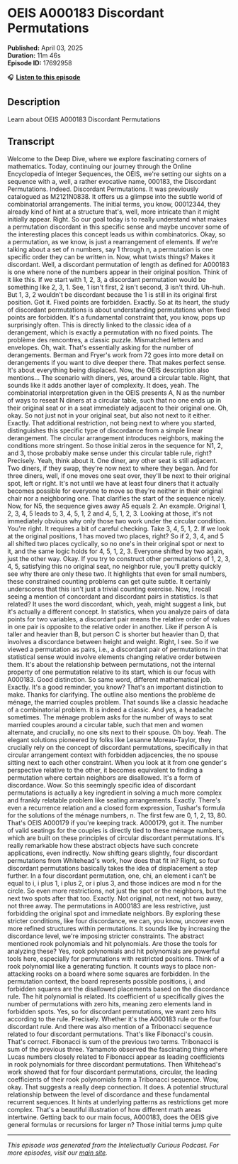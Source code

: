 # OEIS A000183 Discordant Permutations

**Published:** April 03, 2025  
**Duration:** 11m 46s  
**Episode ID:** 17692958

🎧 **[Listen to this episode](https://intellectuallycurious.buzzsprout.com/2529712/episodes/17692958-oeis-a000183-discordant-permutations)**

## Description

Learn about OEIS A000183 Discordant Permutations

## Transcript

Welcome to the Deep Dive, where we explore fascinating corners of mathematics. Today, continuing our journey through the Online Encyclopedia of Integer Sequences, the OEIS, we're setting our sights on a sequence with a, well, a rather evocative name, 000183, the Discordant Permutations. Indeed. Discordant Permutations. It was previously catalogued as M2121N0838. It offers us a glimpse into the subtle world of combinatorial arrangements. The initial terms, you know, 00012344, they already kind of hint at a structure that's, well, more intricate than it might initially appear. Right. So our goal today is to really understand what makes a permutation discordant in this specific sense and maybe uncover some of the interesting places this concept leads us within combinatorics. Okay, so a permutation, as we know, is just a rearrangement of elements. If we're talking about a set of n numbers, say 1 through n, a permutation is one specific order they can be written in. Now, what twists things? Makes it discordant. Well, a discordant permutation of length as defined for A000183 is one where none of the numbers appear in their original position. Think of it like this. If we start with 1, 2, 3, a discordant permutation would be something like 2, 3, 1. See, 1 isn't first, 2 isn't second, 3 isn't third. Uh-huh. But 1, 3, 2 wouldn't be discordant because the 1 is still in its original first position. Got it. Fixed points are forbidden. Exactly. So at its heart, the study of discordant permutations is about understanding permutations when fixed points are forbidden. It's a fundamental constraint that, you know, pops up surprisingly often. This is directly linked to the classic idea of a derangement, which is exactly a permutation with no fixed points. The problème des rencontres, a classic puzzle. Mismatched letters and envelopes. Oh, wait. That's essentially asking for the number of derangements. Berman and Fryer's work from 72 goes into more detail on derangements if you want to dive deeper there. That makes perfect sense. It's about everything being displaced. Now, the OEIS description also mentions... The scenario with diners, yes, around a circular table. Right, that sounds like it adds another layer of complexity. It does, yeah. The combinatorial interpretation given in the OEIS presents A, N as the number of ways to reseat N diners at a circular table, such that no one ends up in their original seat or in a seat immediately adjacent to their original one. Oh, okay. So not just not in your original seat, but also not next to it either. Exactly. That additional restriction, not being next to where you started, distinguishes this specific type of discordance from a simple linear derangement. The circular arrangement introduces neighbors, making the conditions more stringent. So those initial zeros in the sequence for N1, 2, and 3, those probably make sense under this circular table rule, right? Precisely. Yeah, think about it. One diner, any other seat is still adjacent. Two diners, if they swap, they're now next to where they began. And for three diners, well, if one moves one seat over, they'll be next to their original spot, left or right. It's not until we have at least four diners that it actually becomes possible for everyone to move so they're neither in their original chair nor a neighboring one. That clarifies the start of the sequence nicely. Now, for N5, the sequence gives away A5 equals 2. An example. Original 1, 2, 3, 4, 5 leads to 3, 4, 5, 1, 2 and 4, 5, 1, 2, 3. Looking at those, it's not immediately obvious why only those two work under the circular condition. You're right. It requires a bit of careful checking. Take 3, 4, 5, 1, 2. If we look at the original positions, 1 has moved two places, right? So if 2, 3, 4, and 5 all shifted two places cyclically, so no one's in their original spot or next to it, and the same logic holds for 4, 5, 1, 2, 3. Everyone shifted by two again, just the other way. Okay. If you try to construct other permutations of 1, 2, 3, 4, 5, satisfying this no original seat, no neighbor rule, you'll pretty quickly see why there are only these two. It highlights that even for small numbers, these constrained counting problems can get quite subtle. It certainly underscores that this isn't just a trivial counting exercise. Now, I recall seeing a mention of concordant and discordant pairs in statistics. Is that related? It uses the word discordant, which, yeah, might suggest a link, but it's actually a different concept. In statistics, when you analyze pairs of data points for two variables, a discordant pair means the relative order of values in one pair is opposite to the relative order in another. Like if person A is taller and heavier than B, but person C is shorter but heavier than D, that involves a discordance between height and weight. Right, I see. So if we viewed a permutation as pairs, i.e., a discordant pair of permutations in that statistical sense would involve elements changing relative order between them. It's about the relationship between permutations, not the internal property of one permutation relative to its start, which is our focus with A000183. Good distinction. So same word, different mathematical job. Exactly. It's a good reminder, you know? That's an important distinction to make. Thanks for clarifying. The outline also mentions the problème de ménage, the married couples problem. That sounds like a classic headache of a combinatorial problem. It is indeed a classic. And yes, a headache sometimes. The ménage problem asks for the number of ways to seat married couples around a circular table, such that men and women alternate, and crucially, no one sits next to their spouse. Oh boy. Yeah. The elegant solutions pioneered by folks like Lesanne Moreau-Taylor, they crucially rely on the concept of discordant permutations, specifically in that circular arrangement context with forbidden adjacencies, the no spouse sitting next to each other constraint. When you look at it from one gender's perspective relative to the other, it becomes equivalent to finding a permutation where certain neighbors are disallowed. It's a form of discordance. Wow. So this seemingly specific idea of discordant permutations is actually a key ingredient in solving a much more complex and frankly relatable problem like seating arrangements. Exactly. There's even a recurrence relation and a closed form expression, Tushar's formula for the solutions of the ménage numbers, n. The first few are 0, 1, 2, 13, 80. That's OEIS A000179 if you're keeping track. A000179, got it. The number of valid seatings for the couples is directly tied to these ménage numbers, which are built on these principles of circular discordant permutations. It's really remarkable how these abstract objects have such concrete applications, even indirectly. Now shifting gears slightly, four discordant permutations from Whitehead's work, how does that fit in? Right, so four discordant permutations basically takes the idea of displacement a step further. In a four discordant permutation, one, chi, an element i can't be equal to i, i plus 1, i plus 2, or i plus 3, and those indices are mod n for the circle. So even more restrictions, not just the spot or the neighbors, but the next two spots after that too. Exactly. Not original, not next, not two away, not three away. The permutations in A000183 are less restrictive, just forbidding the original spot and immediate neighbors. By exploring these stricter conditions, like four discordance, we can, you know, uncover even more refined structures within permutations. It sounds like by increasing the discordance level, we're imposing stricter constraints. The abstract mentioned rook polynomials and hit polynomials. Are those the tools for analyzing these? Yes, rook polynomials and hit polynomials are powerful tools here, especially for permutations with restricted positions. Think of a rook polynomial like a generating function. It counts ways to place non-attacking rooks on a board where some squares are forbidden. In the permutation context, the board represents possible positions, i, and forbidden squares are the disallowed placements based on the discordance rule. The hit polynomial is related. Its coefficient of u specifically gives the number of permutations with zero hits, meaning zero elements land in forbidden spots. Yes, so for discordant permutations, we want zero hits according to the rule. Precisely. Whether it's the A000183 rule or the four discordant rule. And there was also mention of a Tribonacci sequence related to four discordant permutations. That's like Fibonacci's cousin. That's correct. Fibonacci is sum of the previous two terms. Tribonacci is sum of the previous three. Yamamoto observed the fascinating thing where Lucas numbers closely related to Fibonacci appear as leading coefficients in rook polynomials for three discordant permutations. Then Whitehead's work showed that for four discordant permutations, circular, the leading coefficients of their rook polynomials form a Tribonacci sequence. Wow, okay. That suggests a really deep connection. It does. A potential structural relationship between the level of discordance and these fundamental recurrent sequences. It hints at underlying patterns as restrictions get more complex. That's a beautiful illustration of how different math areas intertwine. Getting back to our main focus, A000183, does the OEIS give general formulas or recursions for larger n? Those initial terms jump quite

---
*This episode was generated from the Intellectually Curious Podcast. For more episodes, visit our [main site](https://intellectuallycurious.buzzsprout.com).*

